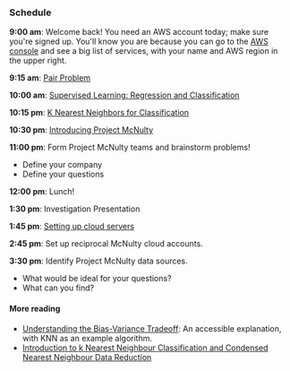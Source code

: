 ### Schedule

**9:00 am**: Welcome back! You need an AWS account today; make sure you're signed up. You'll know you are because you can go to the [AWS console](https://console.aws.amazon.com/) and see a big list of services, with your name and AWS region in the upper right.

**9:15 am**: [Pair Problem](pair.md)

**10:00 am**: [Supervised Learning: Regression and Classification](classification.pdf)

**10:15 pm**: [K Nearest Neighbors for Classification](knn.pdf)

**10:30 pm**: [Introducing Project McNulty](McNulty.pdf)

**11:00 pm**: Form Project McNulty teams and brainstorm problems!

 * Define your company
 * Define your questions

**12:00 pm**: Lunch!

**1:30 pm**: Investigation Presentation

**1:45 pm**: [Setting up cloud servers](setting_up_cloud_servers.md)

**2:45 pm**: Set up reciprocal McNulty cloud accounts.

**3:30 pm**: Identify Project McNulty data sources.

 * What would be ideal for your questions?
 * What can you find?


#### More reading

 * [Understanding the Bias-Variance Tradeoff](http://scott.fortmann-roe.com/docs/BiasVariance.html): An accessible explanation, with KNN as an example algorithm.
 * [Introduction to k Nearest Neighbour Classification and Condensed Nearest Neighbour Data Reduction](http://www.math.le.ac.uk/people/ag153/homepage/KNN/OliverKNN_Talk.pdf)
